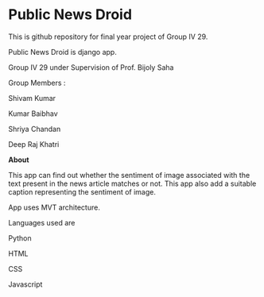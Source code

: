 # Public News Droid


This is github repository for final year project of Group IV 29.<br>

Public News Droid is django app.

Group IV 29 under Supervision of Prof. Bijoly Saha<br>

Group Members :<br>

Shivam Kumar<br>

Kumar Baibhav<br>

Shriya Chandan<br>

Deep Raj Khatri<br>

**About**

This app can find out whether the sentiment of image associated with the text present in the news article matches or not. This app also add a suitable caption representing the sentiment of image.

App uses MVT architecture.

Languages used are

Python 

HTML

CSS

Javascript 

